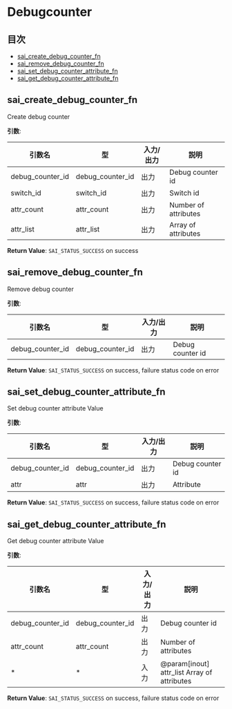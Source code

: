 # Debugcounter
## 目次

- [sai_create_debug_counter_fn](#sai_create_debug_counter_fn)
- [sai_remove_debug_counter_fn](#sai_remove_debug_counter_fn)
- [sai_set_debug_counter_attribute_fn](#sai_set_debug_counter_attribute_fn)
- [sai_get_debug_counter_attribute_fn](#sai_get_debug_counter_attribute_fn)



## sai_create_debug_counter_fn
Create debug counter

**引数**:

| 引数名 | 型 | 入力/出力 | 説明 |
|--------|----------|-----------|------|
| debug_counter_id | debug_counter_id | 出力 | Debug counter id |
| switch_id | switch_id | 出力 | Switch id |
| attr_count | attr_count | 出力 | Number of attributes |
| attr_list | attr_list | 出力 | Array of attributes |

**Return Value**: `SAI_STATUS_SUCCESS` on success


## sai_remove_debug_counter_fn
Remove debug counter

**引数**:

| 引数名 | 型 | 入力/出力 | 説明 |
|--------|----------|-----------|------|
| debug_counter_id | debug_counter_id | 出力 | Debug counter id |

**Return Value**: `SAI_STATUS_SUCCESS` on success, failure status code on error


## sai_set_debug_counter_attribute_fn
Set debug counter attribute Value

**引数**:

| 引数名 | 型 | 入力/出力 | 説明 |
|--------|----------|-----------|------|
| debug_counter_id | debug_counter_id | 出力 | Debug counter id |
| attr | attr | 出力 | Attribute |

**Return Value**: `SAI_STATUS_SUCCESS` on success, failure status code on error


## sai_get_debug_counter_attribute_fn
Get debug counter attribute Value

**引数**:

| 引数名 | 型 | 入力/出力 | 説明 |
|--------|----------|-----------|------|
| debug_counter_id | debug_counter_id | 出力 | Debug counter id |
| attr_count | attr_count | 出力 | Number of attributes |
| * | * | 入力 | @param[inout] attr_list Array of attributes |

**Return Value**: `SAI_STATUS_SUCCESS` on success, failure status code on error


